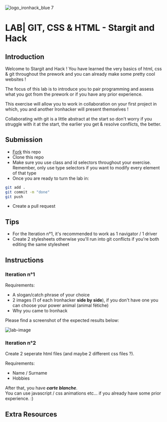![logo_ironhack_blue 7](https://user-images.githubusercontent.com/23629340/40541063-a07a0a8a-601a-11e8-91b5-2f13e4e6b441.png)

# LAB| GIT, CSS & HTML - Stargit and Hack

## Introduction

Welcome to Stargit and Hack !
You have learned the very basics of html, css & git throughout the prework and you can already make some pretty cool websites !

The focus of this lab is to introduce you to pair programming and assess what you got from the prework or if you have any prior experience.

This exercise will allow you to work in collaboration on your first project in which, you and another Ironhacker will present themselves !

Collaborating with git is a little abstract at the start so don't worry if you struggle with it at the start, the earlier you get & resolve conflicts, the better.

## Submission

- [Fork](https://guides.github.com/activities/forking/) this repo
- Clone this repo
- Make sure you use class and id selectors throughout your exercise. Remember, only use type selectors if you want to modify every element of that type
- Once you are ready to turn the lab in:

```bash
git add .
git commit -m "done"
git push
```

- Create a pull request

## Tips

- For the Iteration n°1, it's recommended to work as 1 navigator / 1 driver
- Create 2 stylesheets otherwise you'll run into git conflicts if you're both editing the same stylesheet

## Instructions

### Iteration n°1

Requirements:

- A slogan/catch phrase of your choice
- 2 images (1 of each Ironhacker **side by side**), if you don't have one you can choose your power animal (animal fétiche)
- Why you came to Ironhack

Please find a screenshot of the expected results below:

![lab-image](https://user-images.githubusercontent.com/49310883/106426814-8c680080-6466-11eb-9b9c-ecd124fe3a91.png)

### Iteration n°2

Create 2 seperate html files (and maybe 2 different css files ?).

Requirements:

- Name / Surname
- Hobbies

After that, you have **_carte blanche_**.  
You can use javascript / css animations etc... if you already have some prior experience. :)

## Extra Resources
